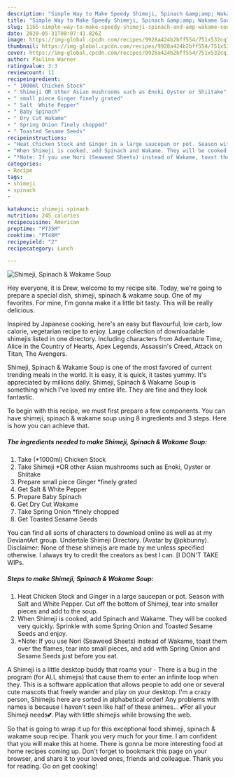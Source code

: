 ```yaml
---
description: "Simple Way to Make Speedy Shimeji, Spinach &amp;amp; Wakame Soup"
title: "Simple Way to Make Speedy Shimeji, Spinach &amp;amp; Wakame Soup"
slug: 1165-simple-way-to-make-speedy-shimeji-spinach-and-amp-wakame-soup
date: 2020-05-31T08:07:41.826Z
image: https://img-global.cpcdn.com/recipes/9928a424b2bff554/751x532cq70/shimeji-spinach-wakame-soup-recipe-main-photo.jpg
thumbnail: https://img-global.cpcdn.com/recipes/9928a424b2bff554/751x532cq70/shimeji-spinach-wakame-soup-recipe-main-photo.jpg
cover: https://img-global.cpcdn.com/recipes/9928a424b2bff554/751x532cq70/shimeji-spinach-wakame-soup-recipe-main-photo.jpg
author: Pauline Warner
ratingvalue: 3.3
reviewcount: 11
recipeingredient:
- " 1000ml Chicken Stock"
- " Shimeji OR other Asian mushrooms such as Enoki Oyster or Shiitake"
- " small piece Ginger finely grated"
- " Salt  White Pepper"
- " Baby Spinach"
- " Dry Cut Wakame"
- " Spring Onion finely chopped"
- " Toasted Sesame Seeds"
recipeinstructions:
- "Heat Chicken Stock and Ginger in a large saucepan or pot. Season with Salt and White Pepper. Cut off the bottom of Shimeji, tear into smaller pieces and add to the soup."
- "When Shimeji is cooked, add Spinach and Wakame. They will be cooked very quickly. Sprinkle with some Spring Onion and Toasted Sesame Seeds and enjoy."
- "*Note: If you use Nori (Seaweed Sheets) instead of Wakame, toast them over the flames, tear into small pieces, and add with Spring Onion and Sesame Seeds just before you eat."
categories:
- Recipe
tags:
- shimeji
- spinach
- 

katakunci: shimeji spinach  
nutrition: 245 calories
recipecuisine: American
preptime: "PT35M"
cooktime: "PT48M"
recipeyield: "2"
recipecategory: Lunch

---
```



![Shimeji, Spinach &amp; Wakame Soup](https://img-global.cpcdn.com/recipes/9928a424b2bff554/751x532cq70/shimeji-spinach-wakame-soup-recipe-main-photo.jpg)

Hey everyone, it is Drew, welcome to my recipe site. Today, we're going to prepare a special dish, shimeji, spinach &amp; wakame soup. One of my favorites. For mine, I'm gonna make it a little bit tasty. This will be really delicious.

Inspired by Japanese cooking, here&#39;s an easy but flavourful, low carb, low calorie, vegetarian recipe to enjoy. Large collection of downloadable shimejis listed in one directory. Including characters from Adventure Time, Alice in the Country of Hearts, Apex Legends, Assassin&#39;s Creed, Attack on Titan, The Avengers.

Shimeji, Spinach &amp; Wakame Soup is one of the most favored of current trending meals in the world. It is easy, it is quick, it tastes yummy. It's appreciated by millions daily. Shimeji, Spinach &amp; Wakame Soup is something which I've loved my entire life. They are fine and they look fantastic.


To begin with this recipe, we must first prepare a few components. You can have shimeji, spinach &amp; wakame soup using 8 ingredients and 3 steps. Here is how you can achieve that.

<!--inarticleads1-->

##### The ingredients needed to make Shimeji, Spinach &amp; Wakame Soup:

1. Take  (*1000ml) Chicken Stock
1. Take  Shimeji *OR other Asian mushrooms such as Enoki, Oyster or Shiitake
1. Prepare  small piece Ginger *finely grated
1. Get  Salt &amp; White Pepper
1. Prepare  Baby Spinach
1. Get  Dry Cut Wakame
1. Take  Spring Onion *finely chopped
1. Get  Toasted Sesame Seeds


You can find all sorts of characters to download online as well as at my DeviantArt group. Undertale Shimeji Directory. (Avatar by @pkbunny). Disclaimer: None of these shimejis are made by me unless specified otherwise. I always try to credit the creators as best I can. [I DON&#39;T TAKE WIPs. 

<!--inarticleads2-->

##### Steps to make Shimeji, Spinach &amp; Wakame Soup:

1. Heat Chicken Stock and Ginger in a large saucepan or pot. Season with Salt and White Pepper. Cut off the bottom of Shimeji, tear into smaller pieces and add to the soup.
1. When Shimeji is cooked, add Spinach and Wakame. They will be cooked very quickly. Sprinkle with some Spring Onion and Toasted Sesame Seeds and enjoy.
1. *Note: If you use Nori (Seaweed Sheets) instead of Wakame, toast them over the flames, tear into small pieces, and add with Spring Onion and Sesame Seeds just before you eat.


A Shimeji is a little desktop buddy that roams your - There is a bug in the program (for ALL shimejis) that cause them to enter an infinite loop when they. This is a software application that allows people to add one or several cute mascots that freely wander and play on your desktop. I&#39;m a crazy person, Shimejis here are sorted in alphabetical order! Any problems with names is because I haven&#39;t seen like half of these animes… 💕For all your Shimeji needs💕. Play with little shimejis while browsing the web. 

So that is going to wrap it up for this exceptional food shimeji, spinach &amp; wakame soup recipe. Thank you very much for your time. I am confident that you will make this at home. There is gonna be more interesting food at home recipes coming up. Don't forget to bookmark this page on your browser, and share it to your loved ones, friends and colleague. Thank you for reading. Go on get cooking!

